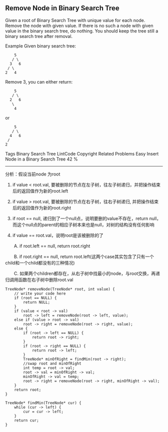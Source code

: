 ## Remove Node in Binary Search Tree ## 

Given a root of Binary Search Tree with unique value for each node. Remove the node with given value. If there is no such a node with given value in the binary search tree, do nothing. You should keep the tree still a binary search tree after removal.

Example
Given binary search tree:

	    5
	   / \
	  3   6
	 / \
	2   4
Remove 3, you can either return:

	    5
	   / \
	  2   6
	   \
	    4
or

	    5
	   / \
	  4   6
	 /
	2
Tags 
Binary Search Tree LintCode Copyright
Related Problems 
Easy Insert Node in a Binary Search Tree 42 %

----------
分析：假设当前node 为root

1. if value < root.val, 要被删除的节点在左子树，往左子树递归，并把操作结束后的返回值作为新的root.left

2. if value > root.val, 要被删除的节点在右子树，往右子树递归, 并把操作结束后的返回值作为新的root.right

3. if root == null, 递归到了一个null点，说明要删的value不存在，return null，而这个null点的parent的相应子树本来也是null，对树的结构没有任何影响

4. if value == root.val，说明root是该被删除的了

　　A. if root.left == null, return root.right

　　B. if root.right == null, return root.left(这两个case其实包含了只有一个child和一个child都没有的三种情况)

　　C. 如果两个children都存在，从右子树中找最小的node，与root交换，再递归调用函数在右子树中删除root.val

    TreeNode* removeNode(TreeNode* root, int value) {
        // write your code here         
        if (root == NULL) {
            return NULL;
        }
        if (value < root -> val)  
            root -> left = removeNode(root -> left, value);
        else if (value > root -> val)
            root -> right = removeNode(root -> right, value);
        else {
            if (root -> left == NULL) {
                return root -> right;
            }
            if (root -> right == NULL) {
                return root -> left;
            }
            TreeNode* minOfRight = findMin(root -> right);
            //swap root and minOfRight
            int temp = root -> val;
            root -> val = minOfRight -> val;
            minOfRight -> val = temp;
            root -> right = removeNode(root -> right, minOfRight -> val);
        }
        return root;
    }
    
    TreeNode* findMin(TreeNode* cur) {
        while (cur -> left) {
            cur = cur -> left;
        }
        return cur;
    }